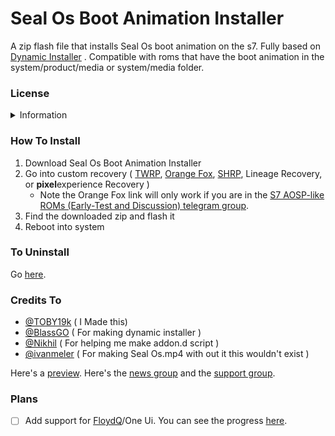 <!-- This file is for GitHub for the best reading experience go to https://github.com/TOBY19k/Seal-Os-Boot-Animation-Installer -->
# Seal Os Boot Animation Installer
A zip flash file that installs Seal Os boot animation on the s7.
Fully based on [Dynamic Installer](https://forum.xda-developers.com/t/zip-dual-installer-dynamic-installer-stable-4-6-b-android-10-or-earlier.4279541/) .
Compatible with roms that have the boot animation in the system/product/media or system/media folder.
### License
<details>
<summary>Information</summary>
    This program is free software: you can redistribute it and/or modify
    it under the terms of the GNU General Public License as published by
    the Free Software Foundation, either version 3 of the License, or
    (at your option) any later version.
    This program is distributed in the hope that it will be useful,
    but WITHOUT ANY WARRANTY; without even the implied warranty of
    MERCHANTABILITY or FITNESS FOR A PARTICULAR PURPOSE.  See the
    GNU General Public License for more details.
</details>

### How To Install
1. Download Seal Os Boot Animation Installer
2. Go into custom recovery ( [TWRP](http://twrp.me/Devices/Samsung/), [Orange Fox](https://t.me/c/1057997886/583184), [SHRP](https://skyhawkrecovery.github.io/Devices.html), Lineage Recovery, or **pixel**experience Recovery )
   - Note the Orange Fox link will only work if you are in the [S7 AOSP-like ROMs (Early-Test and Discussion) telegram group](https://t.me/+Pw_EPmXMmzDZIME-).
3. Find the downloaded zip and flash it
4. Reboot into system
### To Uninstall
Go [here](https://github.com/TOBY19k/Boot-Animation-Uninstaller-).
### Credits To
- [@TOBY19k](https://forum.xda-developers.com/m/toby19k.12326709/) ( I Made this)
- [@BlassGO](https://forum.xda-developers.com/m/blassgo.11402469/) ( For making dynamic installer )
- [@Nikhil](https://forum.xda-developers.com/m/nikhil.4867515/) ( For helping me make addon.d script )
- [@ivanmeler](https://forum.xda-developers.com/m/ivan_meler.4610599/) ( For making Seal Os.mp4 with out it this wouldn't exist )

Here's a [preview](https://youtu.be/T2lpjj9OCqg).
Here's the [news group](https://t.me/sealosinstaller) 
and the 
[support group](https://t.me/sealosbootanimationinstaller).
### Plans
- [ ] Add support for [FloydQ](https://forum.xda-developers.com/t/rom-10-0-oneui-2-5-g930x-g935x-n930x-n935x-floydq-v7-0.4085667/)/One Ui. You can see the progress [here](https://github.com/TOBY19k/Seal-Os-Boot-Animation-Installer/blob/Samsung-or-Samsung-based-rom/system/media/SCAMSUNGboot.md).
